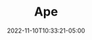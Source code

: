 ---
title: Ape
date: 2022-11-10T10:33:21-05:00
draft: false
layout: national_monster_card
monster_manual: basic

Name: Ape
Body_points: '20'
Strength_bonus: '4'
threshold: '0'
rips_from: Pin/Bind
Descriptive Phrase: Purple Ape
Type: Animal
APL: '3'
Movement: Wandering
Inteligence: Animal
Society: Pack
Motivation: 
  - Food
armor: None
offensive_abilities: ''
defensive_abilities: Resist Poison x1
vulnerabilities: ''
spells: None
pyramid: None
rec_treasure: ''
notes: ''
weapon_use: None
claws: 'Short/Long '
base_damage_call: Small Weapon - 3 Normal Short/Longsword - 4 Normal

at_death: Remains
healed_by: Healing
immune_to: None
Protectives: Never
Zone: A
---